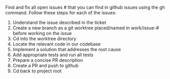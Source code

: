 Find and fix all open issues # that you can find in github issues using the gh command.
Follow these steps for each of the issues:
1. Understand the issue described in the ticket
2. Create a new branch as a git worktree placed/named in work/issue-# before working on the issue
3. Cd into the worktree directory
4. Locate the relevant code in our codebase
5. Implement a solution that addresses the root cause
6. Add appropriate tests and run all tests
7. Prepare a concise PR description
8. Create a PR and push to github
9. Cd back to project root
